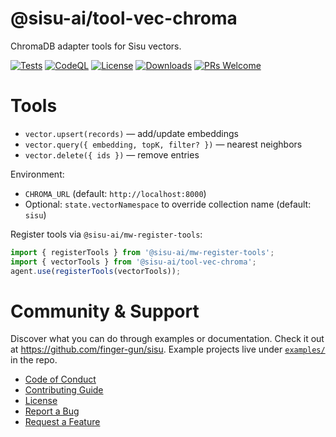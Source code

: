 # @sisu-ai/tool-vec-chroma

ChromaDB adapter tools for Sisu vectors. 

[![Tests](https://github.com/finger-gun/sisu/actions/workflows/tests.yml/badge.svg?branch=main)](https://github.com/finger-gun/sisu/actions/workflows/tests.yml)
[![CodeQL](https://github.com/finger-gun/sisu/actions/workflows/github-code-scanning/codeql/badge.svg)](https://github.com/finger-gun/sisu/actions/workflows/github-code-scanning/codeql)
[![License](https://img.shields.io/badge/license-Apache--2.0-blue)](https://github.com/finger-gun/sisu/blob/main/LICENSE)
[![Downloads](https://img.shields.io/npm/dm/%40sisu-ai%2Ftool-vec-chroma)](https://www.npmjs.com/package/@sisu-ai/tool-vec-chroma)
[![PRs Welcome](https://img.shields.io/badge/PRs-welcome-brightgreen.svg)](https://github.com/finger-gun/sisu/blob/main/CONTRIBUTING.md)


# Tools

- `vector.upsert(records)` — add/update embeddings
- `vector.query({ embedding, topK, filter? })` — nearest neighbors
- `vector.delete({ ids })` — remove entries

Environment:
- `CHROMA_URL` (default: `http://localhost:8000`)
- Optional: `state.vectorNamespace` to override collection name (default: `sisu`)

Register tools via `@sisu-ai/mw-register-tools`:

```ts
import { registerTools } from '@sisu-ai/mw-register-tools';
import { vectorTools } from '@sisu-ai/tool-vec-chroma';
agent.use(registerTools(vectorTools));
```


# Community & Support

Discover what you can do through examples or documentation. Check it out at https://github.com/finger-gun/sisu. Example projects live under [`examples/`](https://github.com/finger-gun/sisu/tree/main/examples) in the repo.


- [Code of Conduct](https://github.com/finger-gun/sisu/blob/main/CODE_OF_CONDUCT.md)
- [Contributing Guide](https://github.com/finger-gun/sisu/blob/main/CONTRIBUTING.md)
- [License](https://github.com/finger-gun/sisu/blob/main/LICENSE)
- [Report a Bug](https://github.com/finger-gun/sisu/issues/new?template=bug_report.md)
- [Request a Feature](https://github.com/finger-gun/sisu/issues/new?template=feature_request.md)
